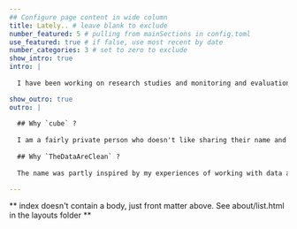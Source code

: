 ```yaml
---
## Configure page content in wide column
title: Lately.. # leave blank to exclude
number_featured: 5 # pulling from mainSections in config.toml
use_featured: true # if false, use most recent by date
number_categories: 3 # set to zero to exclude
show_intro: true
intro: |
  
  I have been working on research studies and monitoring and evaluation programmes focusing on nano-entrepreneurship in India. I am also experimenting with new visual mediums to make fundamental statistical concepts accessible to a wider audience.

show_outro: true
outro: |
  
  ## Why `cube` ?
  
  I am a fairly private person who doesn't like sharing their name and photo online, and through the years `cube` has becime my default identity, even amongst friends. It’s not like you won’t find me on the internet if you look around, it's probably somewhere on this website too! But why offer it myself?
  
  ## Why `TheDataAreClean` ?
  
  The name was partly inspired by my experiences of working with data all these years and understanding the importance of cleaning the data, and partly by a PHD Comics [strip](https://twitter.com/phdcomics/status/858434932695195648) which wonders if data is singular or plural. I hope you enjoy the wordplay as much as I do!

---
```


** index doesn't contain a body, just front matter above.
See about/list.html in the layouts folder **